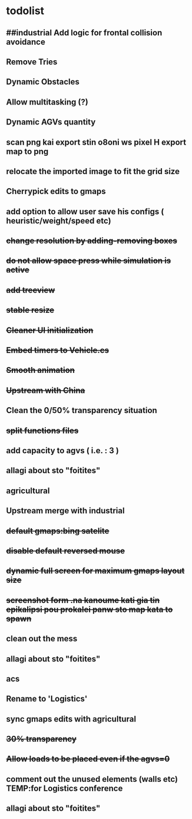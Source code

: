 # todolist

##industrial
Add logic for frontal collision avoidance
---------------
Remove Tries	
---------------
Dynamic Obstacles
---------------	
Allow multitasking (?)
---------------
Dynamic AGVs quantity	
---------------
scan png kai export stin o8oni ws pixel H export map to png	
---------------
relocate the imported image to fit the grid size
---------------	
Cherrypick edits to gmaps	
---------------
add option to allow user save his configs ( heuristic/weight/speed etc)	
---------------
~~change resolution by adding-removing boxes~~	
---------------
~~do not allow space press while simulation is active~~	
---------------
~~add treeview~~	
---------------
~~stable resize~~
---------------
~~Cleaner UI initialization~~
---------------
~~Embed timers to Vehicle.cs~~
---------------	
~~Smooth animation~~
---------------
~~Upstream with China~~ 
---------------
Clean the 0/50% transparency situation
---------------
~~split functions files~~
---------------
add capacity to agvs ( i.e. : 3 )
---------------
allagi about sto "foitites"
---------------


## agricultural

Upstream merge with industrial	
---------------
~~default gmaps:bing satelite~~
---------------
~~disable default reversed mouse~~
---------------
~~dynamic full screen for maximum gmaps layout size~~
---------------
~~screenshot form .na kanoume kati gia tin epikalipsi pou prokalei panw sto map kata to spawn~~
---------------
clean out the mess	
---------------
allagi about sto "foitites"	
---------------

## acs
Rename to 'Logistics'
---------------
sync gmaps edits with agricultural
---------------
~~30% transparency~~
---------------
~~Allow loads to be placed even if the agvs=0~~
---------------
comment out the unused elements (walls etc) TEMP:for Logistics conference
---------------
allagi about sto "foitites"
---------------


